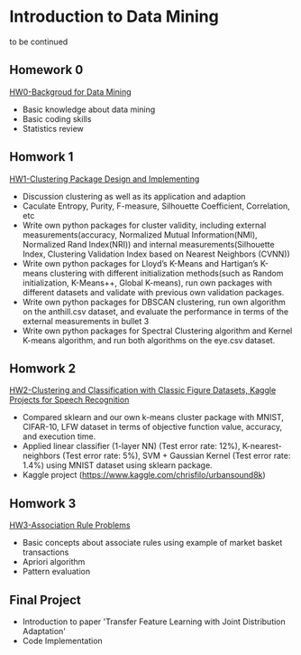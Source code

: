 # Introduction to Data Mining
to be continued


## Homework 0
[HW0-Backgroud for Data Mining](https://github.com/cy-png/Introduction-to-Data-Mining/tree/master/HW0-Backgroud%20for%20Data%20Mining)
- Basic knowledge about data mining
- Basic coding skills 
- Statistics review


## Homwork 1
[HW1-Clustering Package Design and Implementing](https://github.com/cy-png/Introduction-to-Data-Mining/tree/master/HW1-Clustering%20Package%20Design%20and%20Implementing)
- Discussion clustering as well as its application and adaption
- Caculate Entropy, Purity, F-measure, Silhouette Coefficient, Correlation, etc
- Write own python packages for cluster validity, including external measurements(accuracy, Normalized Mutual Information(NMI), Normalized Rand Index(NRI)) and internal measurements(Silhouette Index, Clustering Validation Index based on Nearest Neighbors (CVNN))
- Write own python packages for Lloyd’s K-Means and Hartigan’s K-means clustering with different initialization methods(such as Random initialization, K-Means++, Global K-means), run own packages with different datasets and validate with previous own validation packages.
- Write own python packages for DBSCAN clustering, run own algorithm on the anthill.csv dataset, and evaluate the performance in terms of the external measurements in bullet 3
- Write own python packages for Spectral Clustering algorithm and Kernel K-means algorithm, and run both algorithms on the eye.csv dataset.



## Homwork 2
[HW2-Clustering and Classification with Classic Figure Datasets, Kaggle Projects for Speech Recognition](https://github.com/cy-png/Introduction-to-Data-Mining/tree/master/HW2-Clustering%20and%20Classification%20with%20Classic%20Figure%20Datasets%2C%20Kaggle%20Projects%20for%20Speech%20Recognition)
- Compared sklearn and our own k-means cluster package with MNIST, CIFAR-10, LFW dataset in terms of objective function value, accuracy, and execution time.
- Applied linear classifier (1-layer NN) (Test error rate: 12%), K-nearest- neighbors (Test error rate: 5%), SVM + Gaussian Kernel (Test error rate: 1.4%) using MNIST dataset using sklearn package.
- Kaggle project (https://www.kaggle.com/chrisfilo/urbansound8k)

## Homwork 3
[HW3-Association Rule Problems](https://github.com/cy-png/Introduction-to-Data-Mining/tree/master/HW3-Association%20Rule%20Problems)
- Basic concepts about associate rules using example of market basket transactions
- Apriori algorithm
- Pattern evaluation


## Final Project
- Introduction to paper 'Transfer Feature Learning with Joint Distribution Adaptation'
- Code Implementation
